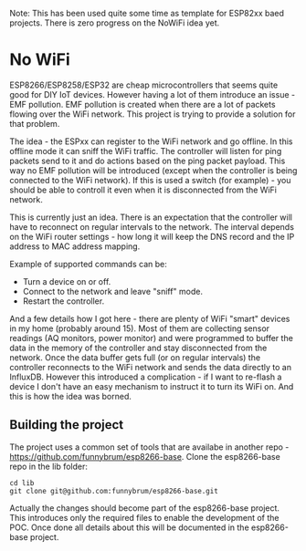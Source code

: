 Note: This has been used quite some time as template for ESP82xx baed projects. There is zero progress on the NoWiFi idea yet.

# No WiFi

ESP8266/ESP8258/ESP32 are cheap microcontrollers that seems quite good for DIY IoT devices. However having a lot of them introduce an issue - EMF pollution. EMF pollution is created when there are a lot of packets flowing over the WiFi network. This project is trying to provide a solution for that problem.

The idea - the ESPxx can register to the WiFi network and go offline. In this offline mode it can sniff the WiFi traffic. The controller will listen for ping packets send to it and do actions based on the ping packet payload. This way no EMF pollution will be introduced (except when the controller is being connected to the WiFi network). If this is used a switch (for example) - you should be able to controll it even when it is disconnected from the WiFi network.

This is currently just an idea. There is an expectation that the controller will have to reconnect on regular intervals to the network. The interval depends on the WiFi router settings - how long it will keep the DNS record and the IP address to MAC address mapping.

Example of supported commands can be:
 * Turn a device on or off.
 * Connect to the network and leave "sniff" mode.
 * Restart the controller.

And a few details how I got here - there are plenty of WiFi "smart" devices in my home (probably around 15). Most of them are collecting sensor readings (AQ monitors, power monitor) and were programmed to buffer the data in the memory of the controller and stay disconnected from the network. Once the data buffer gets full (or on regular intervals) the controller reconnects to the WiFi network and sends the data directly to an InfluxDB. However this introduced a complication - if I want to re-flash a device I don't have an easy mechanism to instruct it to turn its WiFi on. And this is how the idea was borned.

## Building the project

The project uses a common set of tools that are availabe in another repo - https://github.com/funnybrum/esp8266-base. Clone the esp8266-base repo in the lib folder:

```
cd lib
git clone git@github.com:funnybrum/esp8266-base.git
```

Actually the changes should become part of the esp8266-base project. This introduces only the required files to enable the development of the POC. Once done all details about this will be documented in the esp8266-base project.
